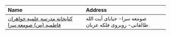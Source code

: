 | Name                                                         | Address                                               |
|:-------------------------------------------------------------|:------------------------------------------------------|
| [کتابخانه مدرسه علمیه خواهران فاطمیه (س) صومعه سرا](http://) | صومعه سرا- خیاباى آیت الله طالقانی- روبروی فلکه عربان |